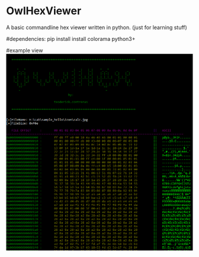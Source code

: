 # OwlHexViewer
A basic commandline hex viewer written in python. (just for learning stuff)

#dependencies:
pip install install colorama
python3+

#example view
<img src="screenshots.PNG"> </img>


